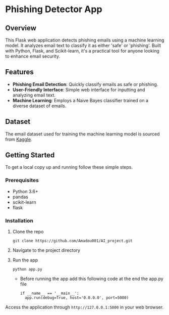 # Phishing Detector App

## Overview
This Flask web application detects phishing emails using a machine learning model. It analyzes email text to classify it as either 'safe' or 'phishing'. Built with Python, Flask, and Scikit-learn, it's a practical tool for anyone looking to enhance email security.

## Features
- **Phishing Email Detection**: Quickly classify emails as safe or phishing.
- **User-Friendly Interface**: Simple web interface for inputting and analyzing email text.
- **Machine Learning**: Employs a Naive Bayes classifier trained on a diverse dataset of emails.

## Dataset
The email dataset used for training the machine learning model is sourced from [Kaggle](https://www.kaggle.com/datasets/subhajournal/phishingemails?resource=download).

## Getting Started
To get a local copy up and running follow these simple steps.

### Prerequisites
- Python 3.6+
- pandas
- scikit-learn
- flask

### Installation
1. Clone the repo
   ```
   git clone https://github.com/Amadou001/AI_project.git
   ```
2. Navigate to the project directory

3. Run the app
   ```
   python app.py
   ```
   - Before running the app add this following code at the end the app.py file
       ```
       if __name__ == '__main__':
         app.run(debug=True, host='0.0.0.0', port=5000)
       ```
Access the application through `http://127.0.0.1:5000` in your web browser.

